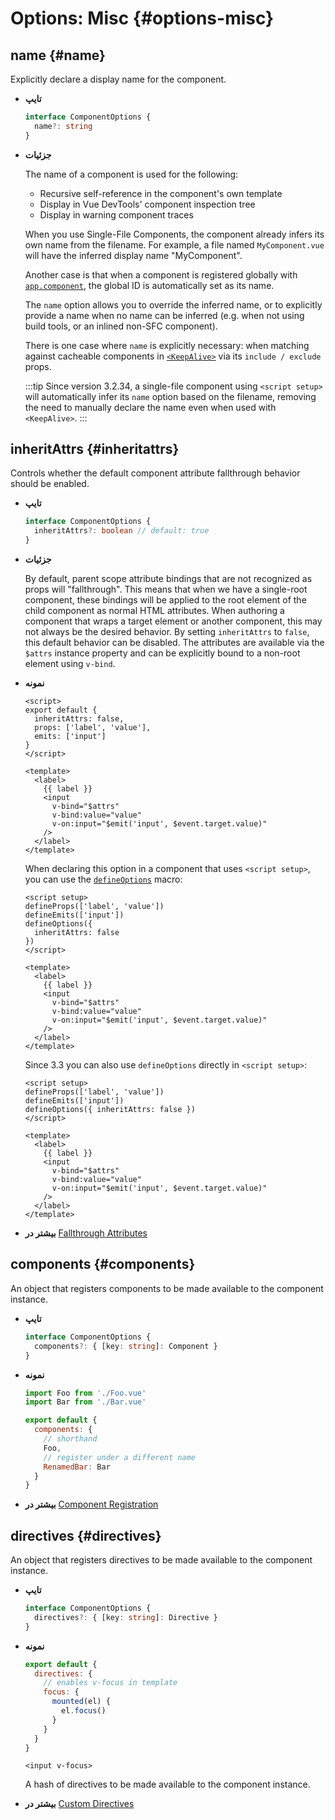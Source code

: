 # Options: Misc {#options-misc}

## name {#name}

Explicitly declare a display name for the component.

- **تایپ**

  ```ts
  interface ComponentOptions {
    name?: string
  }
  ```

- **جزئیات**

  The name of a component is used for the following:

  - Recursive self-reference in the component's own template
  - Display in Vue DevTools' component inspection tree
  - Display in warning component traces

  When you use Single-File Components, the component already infers its own name from the filename. For example, a file named `MyComponent.vue` will have the inferred display name "MyComponent".

  Another case is that when a component is registered globally with [`app.component`](/api/application#app-component), the global ID is automatically set as its name.

  The `name` option allows you to override the inferred name, or to explicitly provide a name when no name can be inferred (e.g. when not using build tools, or an inlined non-SFC component).

  There is one case where `name` is explicitly necessary: when matching against cacheable components in [`<KeepAlive>`](/guide/built-ins/keep-alive) via its `include / exclude` props.

  :::tip
  Since version 3.2.34, a single-file component using `<script setup>` will automatically infer its `name` option based on the filename, removing the need to manually declare the name even when used with `<KeepAlive>`.
  :::

## inheritAttrs {#inheritattrs}

Controls whether the default component attribute fallthrough behavior should be enabled.

- **تایپ**

  ```ts
  interface ComponentOptions {
    inheritAttrs?: boolean // default: true
  }
  ```

- **جزئیات**

  By default, parent scope attribute bindings that are not recognized as props will "fallthrough". This means that when we have a single-root component, these bindings will be applied to the root element of the child component as normal HTML attributes. When authoring a component that wraps a target element or another component, this may not always be the desired behavior. By setting `inheritAttrs` to `false`, this default behavior can be disabled. The attributes are available via the `$attrs` instance property and can be explicitly bound to a non-root element using `v-bind`.

- **نمونه**

  <div class="options-api">

  ```vue
  <script>
  export default {
    inheritAttrs: false,
    props: ['label', 'value'],
    emits: ['input']
  }
  </script>

  <template>
    <label>
      {{ label }}
      <input
        v-bind="$attrs"
        v-bind:value="value"
        v-on:input="$emit('input', $event.target.value)"
      />
    </label>
  </template>
  ```

  </div>
  <div class="composition-api">

  When declaring this option in a component that uses `<script setup>`, you can use the [`defineOptions`](/api/sfc-script-setup#defineoptions) macro:

  ```vue
  <script setup>
  defineProps(['label', 'value'])
  defineEmits(['input'])
  defineOptions({
    inheritAttrs: false
  })
  </script>

  <template>
    <label>
      {{ label }}
      <input
        v-bind="$attrs"
        v-bind:value="value"
        v-on:input="$emit('input', $event.target.value)"
      />
    </label>
  </template>
  ```

  Since 3.3 you can also use `defineOptions` directly in `<script setup>`:

  ```vue
  <script setup>
  defineProps(['label', 'value'])
  defineEmits(['input'])
  defineOptions({ inheritAttrs: false })
  </script>

  <template>
    <label>
      {{ label }}
      <input
        v-bind="$attrs"
        v-bind:value="value"
        v-on:input="$emit('input', $event.target.value)"
      />
    </label>
  </template>
  ```

  </div>

- **بیشتر در** [Fallthrough Attributes](/guide/components/attrs)

## components {#components}

An object that registers components to be made available to the component instance.

- **تایپ**

  ```ts
  interface ComponentOptions {
    components?: { [key: string]: Component }
  }
  ```

- **نمونه**

  ```js
  import Foo from './Foo.vue'
  import Bar from './Bar.vue'

  export default {
    components: {
      // shorthand
      Foo,
      // register under a different name
      RenamedBar: Bar
    }
  }
  ```

- **بیشتر در** [Component Registration](/guide/components/registration)

## directives {#directives}

An object that registers directives to be made available to the component instance.

- **تایپ**

  ```ts
  interface ComponentOptions {
    directives?: { [key: string]: Directive }
  }
  ```

- **نمونه**

  ```js
  export default {
    directives: {
      // enables v-focus in template
      focus: {
        mounted(el) {
          el.focus()
        }
      }
    }
  }
  ```

  ```vue-html
  <input v-focus>
  ```

  A hash of directives to be made available to the component instance.

- **بیشتر در** [Custom Directives](/guide/reusability/custom-directives)
